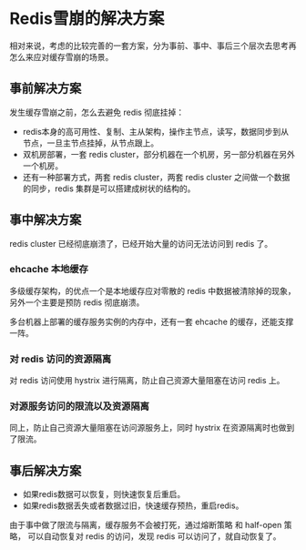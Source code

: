# Redis雪崩的解决方案

相对来说，考虑的比较完善的一套方案，分为事前、事中、事后三个层次去思考再怎么来应对缓存雪崩的场景。

## 事前解决方案

发生缓存雪崩之前，怎么去避免 redis 彻底挂掉：

- redis本身的高可用性、复制、主从架构，操作主节点，读写，数据同步到从节点，一旦主节点挂掉，从节点跟上。
- 双机房部署，一套 redis cluster，部分机器在一个机房，另一部分机器在另外一个机房。
- 还有一种部署方式，两套 redis cluster，两套 redis cluster 之间做一个数据的同步，redis 集群是可以搭建成树状的结构的。



## 事中解决方案

redis cluster 已经彻底崩溃了，已经开始大量的访问无法访问到 redis 了。

### ehcache 本地缓存

多级缓存架构，的优点一个是本地缓存应对零散的 redis 中数据被清除掉的现象，另外一个主要是预防 redis 彻底崩溃。

多台机器上部署的缓存服务实例的内存中，还有一套 ehcache 的缓存，还能支撑一阵。

### 对 redis 访问的资源隔离

对 redis 访问使用 hystrix 进行隔离，防止自己资源大量阻塞在访问 redis 上。

### 对源服务访问的限流以及资源隔离

同上，防止自己资源大量阻塞在访问源服务上，同时 hystrix 在资源隔离时也做到了限流。



## 事后解决方案

- 如果redis数据可以恢复，则快速恢复后重启。
- 如果redis数据丢失或者数据过旧，快速缓存预热，重启redis。

由于事中做了限流与隔离，缓存服务不会被打死，通过熔断策略 和 half-open 策略， 可以自动恢复对 redis 的访问，发现 redis 可以访问了，就自动恢复了。